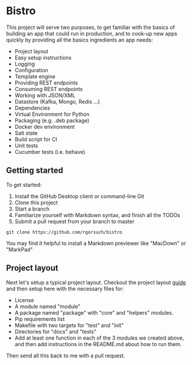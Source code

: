 Bistro
=======


This project will serve two purposes, to get familiar with the basics of building an app that could run in production, and to cook-up new apps quickly by providing all the basics ingredients an app needs:

* Project layout
* Easy setup instructions
* Logging
* Configuration
* Template engine
* Providing REST endpoints
* Consuming REST endpoints
* Working with JSON/XML
* Datastore (Kafka, Mongo, Redis ...)
* Dependencies
* Virtual Environment for Python
* Packaging (e.g. .deb package)
* Docker dev environment
* Salt state
* Build script for CI
* Unit tests
* Cucumber tests (i.e. behave)

Getting started 
---------------
To get started:

1. Install the GitHub Desktop client or command-line Git
2. Clone this project
3. Start a branch
4. Familiarize yourself with Markdown syntax, and finish all the TODOs
5. Submit a pull request from your branch to master

```
git clone https://github.com/rgorsuch/bistro
```

You may find it helpful to install a Markdown previewer like "MacDown" or "MarkPad"


Project layout
--------------

Next let's setup a typical project layout. Checkout the project layout [guide](http://docs.python-guide.org/en/latest/writing/structure/) and then setup here with the necessary files for:

* License
* A module named "module"
* A package named "package" with "core" and "helpers" modules.
* Pip requirements list
* Makefile with two targets for "test" and "init"
* Directories for "docs" and "tests"
* Add at least one function in each of the 3 modules we created above, and then add instructions in the README.md about how to run them.

Then send all this back to me with a pull request.



